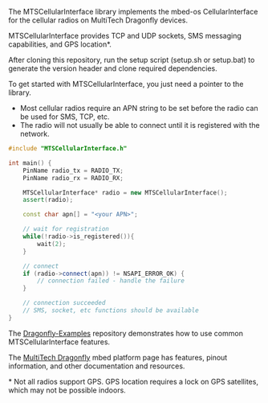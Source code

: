 The MTSCellularInterface library implements the mbed-os CellularInterface for the cellular radios on MultiTech Dragonfly devices.

MTSCellularInterface provides TCP and UDP sockets, SMS messaging capabilities, and GPS location\*.

After cloning this repository, run the setup script (setup.sh or setup.bat) to generate the version header and clone required dependencies.

To get started with MTSCellularInterface, you just need a pointer to the library.
  * Most cellular radios require an APN string to be set before the radio can be used for SMS, TCP, etc.
  * The radio will not usually be able to connect until it is registered with the network.

```c++
#include "MTSCellularInterface.h"

int main() {
    PinName radio_tx = RADIO_TX;
    PinName radio_rx = RADIO_RX;

    MTSCellularInterface* radio = new MTSCellularInterface();
    assert(radio);

    const char apn[] = "<your APN>";

    // wait for registration
    while(!radio->is_registered()){
        wait(2);
    }

    // connect
    if (radio->connect(apn)) != NSAPI_ERROR_OK) {
        // connection failed - handle the failure
    }

    // connection succeeded
    // SMS, socket, etc functions should be available
}
```

The [Dragonfly-Examples](http://developer.mbed.org/teams/MultiTech/code/Dragonfly-Examples) repository demonstrates how to use common MTSCellularInterface features.

The [MultiTech Dragonfly](http://developer.mbed.org/platforms/MTS-Dragonfly) mbed platform page has features, pinout information, and other documentation and resources.

\* Not all radios support GPS. GPS location requires a lock on GPS satellites, which may not be possible indoors.
